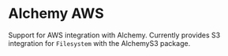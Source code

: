 # Alchemy AWS

Support for AWS integration with Alchemy. Currently provides S3 integration for `Filesystem` with the AlchemyS3 package.
